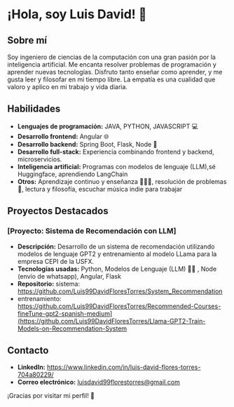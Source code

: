 # ¡Hola, soy Luis David! 👋

## Sobre mí

Soy ingeniero de ciencias de la computación con una gran pasión por la inteligencia artificial. Me encanta resolver problemas de programación y aprender nuevas tecnologías. Disfruto tanto enseñar como aprender, y me gusta leer y filosofar en mi tiempo libre. La empatía es una cualidad que valoro y aplico en mi trabajo y vida diaria.

## Habilidades

- **Lenguajes de programación:** JAVA, PYTHON, JAVASCRIPT 💻
- **Desarrollo frontend:** Angular  🌐
- **Desarrollo backend:** Spring Boot, Flask, Node 🚀
- **Desarrollo full-stack:** Experiencia combinando frontend y backend, microservicios.
- **Inteligencia artificial:** Programas con modelos de lenguaje (LLM),sé Huggingface, aprendiendo LangChain
- **Otros:** Aprendizaje continuo y enseñanza 📖👨‍🏫, resolución de problemas 🧩, lectura y filosofía, escuchar música indie para trabajar

## Proyectos Destacados

### [Proyecto: Sistema de Recomendación con LLM]
- **Descripción:** Desarrollo de un sistema de recomendación utilizando modelos de lenguaje GPT2 y entrenamiento al modelo LLama para la empresa CEPI de la USFX.
- **Tecnologías usadas:** Python, Modelos de Lenguaje (LLM) 🐍🧠 , Node (envío de whatsapp), Angular, Flask
- **Repositorio:** sistema:   https://github.com/Luis99DavidFloresTorres/System_Recommendation
- entrenamiento:     https://github.com/Luis99DavidFloresTorres/Recommended-Courses-fineTune-gpt2-spanish-medium](https://github.com/Luis99DavidFloresTorres/Llama-GPT2-Train-Models-on-Recommendation-System

## Contacto

- **LinkedIn:** https://www.linkedin.com/in/luis-david-flores-torres-704a80229/
- **Correo electrónico:** luisdavid99florestorres@gmail.com

¡Gracias por visitar mi perfil! 🙏
